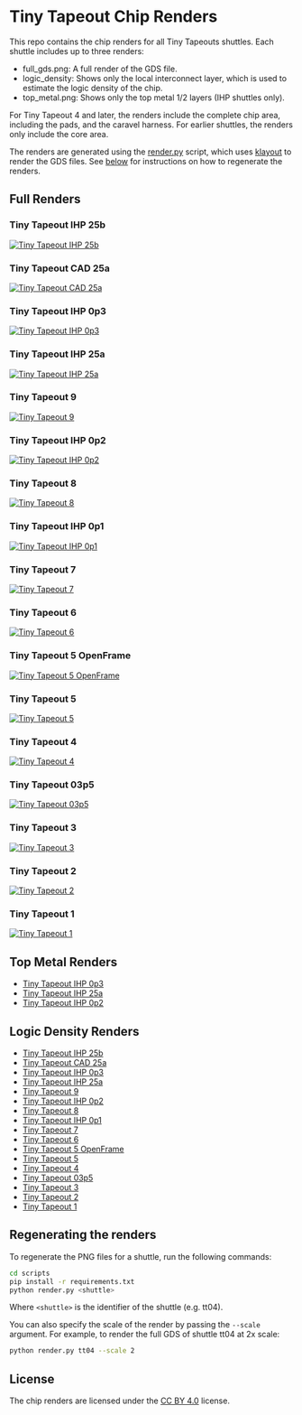# Tiny Tapeout Chip Renders

This repo contains the chip renders for all Tiny Tapeouts shuttles. Each shuttle includes up to three renders:

- full_gds.png: A full render of the GDS file.
- logic_density: Shows only the local interconnect layer, which is used to estimate the logic density of the chip.
- top_metal.png: Shows only the top metal 1/2 layers (IHP shuttles only).

For Tiny Tapeout 4 and later, the renders include the complete chip area, including the pads, and the caravel harness. For earlier shuttles, the renders only include the core area.

The renders are generated using the [render.py](scripts/render.py) script, which uses [klayout](https://www.klayout.org/) to render the GDS files. See [below](#regenerating-the-renders) for instructions on how to regenerate the renders.

## Full Renders

### Tiny Tapeout IHP 25b

[![Tiny Tapeout IHP 25b](shuttles/ttihp25b/full_gds.png)](shuttles/ttihp25b/full_gds.png)

### Tiny Tapeout CAD 25a

[![Tiny Tapeout CAD 25a](shuttles/ttcad25a/full_gds.png)](shuttles/ttcad25a/full_gds.png)

### Tiny Tapeout IHP 0p3

[![Tiny Tapeout IHP 0p3](shuttles/ttihp0p3/full_gds.png)](shuttles/ttihp0p3/full_gds.png)

### Tiny Tapeout IHP 25a

[![Tiny Tapeout IHP 25a](shuttles/ttihp25a/full_gds.png)](shuttles/ttihp25a/full_gds.png)

### Tiny Tapeout 9

[![Tiny Tapeout 9](shuttles/tt09/full_gds.png)](shuttles/tt09/full_gds.png)

### Tiny Tapeout IHP 0p2

[![Tiny Tapeout IHP 0p2](shuttles/ttihp0p2/full_gds.png)](shuttles/ttihp0p2/full_gds.png)

### Tiny Tapeout 8

[![Tiny Tapeout 8](shuttles/tt08/full_gds.png)](shuttles/tt08/full_gds.png)

### Tiny Tapeout IHP 0p1

[![Tiny Tapeout IHP 0p1](shuttles/ttihp0p1/full_gds.png)](shuttles/ttihp0p1/full_gds.png)

### Tiny Tapeout 7

[![Tiny Tapeout 7](shuttles/tt07/full_gds.png)](shuttles/tt07/full_gds.png)

### Tiny Tapeout 6

[![Tiny Tapeout 6](shuttles/tt06/full_gds.png)](shuttles/tt06/full_gds.png)

### Tiny Tapeout 5 OpenFrame

[![Tiny Tapeout 5 OpenFrame](shuttles/tt05of/full_gds.png)](shuttles/tt05of/full_gds.png)

### Tiny Tapeout 5

[![Tiny Tapeout 5](shuttles/tt05/full_gds.png)](shuttles/tt05/full_gds.png)

### Tiny Tapeout 4

[![Tiny Tapeout 4](shuttles/tt04/full_gds.png)](shuttles/tt04/full_gds.png)

### Tiny Tapeout 03p5

[![Tiny Tapeout 03p5](shuttles/tt03p5/full_gds.png)](shuttles/tt03p5/full_gds.png)

### Tiny Tapeout 3

[![Tiny Tapeout 3](shuttles/tt03/full_gds.png)](shuttles/tt03/full_gds.png)

### Tiny Tapeout 2

[![Tiny Tapeout 2](shuttles/tt02/full_gds.png)](shuttles/tt02/full_gds.png)

### Tiny Tapeout 1

[![Tiny Tapeout 1](shuttles/tt01/full_gds.png)](shuttles/tt01/full_gds.png)

## Top Metal Renders

* [Tiny Tapeout IHP 0p3](shuttles/ttihp0p3/top_metal.png)
* [Tiny Tapeout IHP 25a](shuttles/ttihp25a/top_metal.png)
* [Tiny Tapeout IHP 0p2](shuttles/ttihp0p2/top_metal.png)

## Logic Density Renders

* [Tiny Tapeout IHP 25b](shuttles/ttihp25b/logic_density.png)
* [Tiny Tapeout CAD 25a](shuttles/ttcad25a/logic_density.png)
* [Tiny Tapeout IHP 0p3](shuttles/ttihp0p3/logic_density.png)
* [Tiny Tapeout IHP 25a](shuttles/ttihp25a/logic_density.png)
* [Tiny Tapeout 9](shuttles/tt09/logic_density.png)
* [Tiny Tapeout IHP 0p2](shuttles/ttihp0p2/logic_density.png)
* [Tiny Tapeout 8](shuttles/tt08/logic_density.png)
* [Tiny Tapeout IHP 0p1](shuttles/ttihp0p1/logic_density.png)
* [Tiny Tapeout 7](shuttles/tt07/logic_density.png)
* [Tiny Tapeout 6](shuttles/tt06/logic_density.png)
* [Tiny Tapeout 5 OpenFrame](shuttles/tt05of/logic_density.png)
* [Tiny Tapeout 5](shuttles/tt05/logic_density.png)
* [Tiny Tapeout 4](shuttles/tt04/logic_density.png)
* [Tiny Tapeout 03p5](shuttles/tt03p5/logic_density.png)
* [Tiny Tapeout 3](shuttles/tt03/logic_density.png)
* [Tiny Tapeout 2](shuttles/tt02/logic_density.png)
* [Tiny Tapeout 1](shuttles/tt01/logic_density.png)

## Regenerating the renders

To regenerate the PNG files for a shuttle, run the following commands:

```bash
cd scripts
pip install -r requirements.txt
python render.py <shuttle>
```

Where `<shuttle>` is the identifier of the shuttle (e.g. tt04).

You can also specify the scale of the render by passing the `--scale` argument. For example, to render the full GDS of shuttle tt04 at 2x scale:

```bash
python render.py tt04 --scale 2
```

## License

The chip renders are licensed under the [CC BY 4.0](https://creativecommons.org/licenses/by/4.0/) license.
